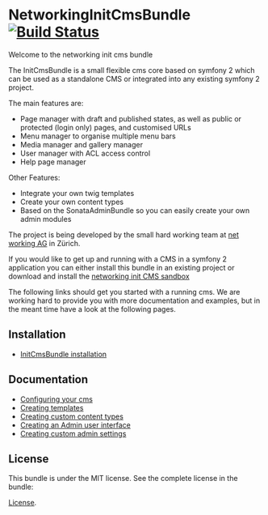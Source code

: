 NetworkingInitCmsBundle [![Build Status](https://travis-ci.org/networking/init-cms-bundle.png?branch=2.5)](https://travis-ci.org/networking/init-cms-bundle)
======================
Welcome to the networking init cms bundle

The InitCmsBundle is a small flexible cms core based on symfony 2 which can be used as a standalone CMS or integrated into
any existing symfony 2 project.

The main features are:
- Page manager with draft and published states, as well as public or protected (login only) pages, and customised URLs
- Menu manager to organise multiple menu bars
- Media manager and gallery manager
- User manager with ACL access control
- Help page manager

Other Features:
- Integrate your own twig templates
- Create your own content types
- Based on the SonataAdminBundle so you can easily create your own admin modules

The project is being developed by the small hard working team at [net working AG][1] in Zürich.

If you would like to get up and running with a CMS in a symfony 2
application you can either install this bundle in an  existing project
or download and install the [networking init CMS sandbox][2]

The following links should get you started with a running cms. We are working hard to provide you with more documentation and examples, but in the meant time have a look at the following pages.

Installation
------------
- [InitCmsBundle installation](https://github.com/networking/init-cms-bundle/blob/master/doc/installation.md)

Documentation
-------------
- [Configuring your cms](https://github.com/networking/init-cms-bundle/blob/master/doc/configuration.md)
- [Creating templates](https://github.com/networking/init-cms-bundle/blob/master/doc/templates.md)
- [Creating custom content types](https://github.com/networking/init-cms-bundle/blob/master/doc/content_types.md)
- [Creating an Admin user interface](https://github.com/networking/init-cms-bundle/blob/master/doc/admin_ui.md)
- [Creating custom admin settings](https://github.com/networking/init-cms-bundle/blob/master/doc/custom_admin_settings.md)

License
-------

This bundle is under the MIT license. See the complete license in the bundle:

[License](LICENSE).
    

[1]:  http://www.networking.ch
[2]:  https://github.com/networking/init-cms-sandbox/
